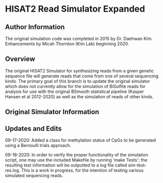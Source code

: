 # HISAT2 Read Simulator Expanded

## Author Information

The original simulation code was completed in 2015 by Dr. Daehwan Kim. 
Enhancements by Micah Thornton (Kim Lab) beginning 2020. 

## Overview 

The original HISAT2 Simulator for synthesizing reads from a given genetic sequence file will generate reads 
that come from one of several sequencing kinds.  The primary goal of this branch is to update the 
original simulator which does not currently allow for the simulation of BiSulfite reads for analysis 
for use with the original BSmooth statistical pipeline (Kasper Hansen et al 2012-2020) as well as the simulation
of reads of other kinds. 

## Original Simulator Information 


## Updates and Edits 

09-17-2020:  Added a class for methylation status of CpGs to be generated using a Bernoulli trials approach. 

09-18-2020:  In order to verify the proper functionality of the simulation script, one may use the included Makefile by running 'make Tests'; 
the resulting test information will be outputted to a log file called sim-test-res.log. This is a work in progress, for the intention of testing
various simulated sequencing reads. 

